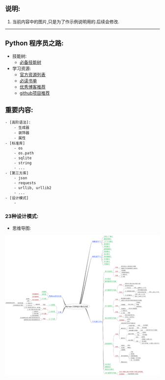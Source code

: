 
## 说明:
1. 当前内容中的图片,只是为了作示例说明用的.后续会修改.


---



## Python 程序员之路:
- 技能树:
    - [必备技能树](./00_skill_tree.md)
- 学习资源:
    - [官方资源列表](./00_python_std.md)
    - [必读书单](./01_book.md)
    - [优秀博客推荐](./02_blog.md)
    - [github项目推荐](./03_github.md)


## 重要内容:
    - [高阶语法]:
        - 生成器
        - 装饰器
        - 属性
    - [标准库]
        - os
        - os.path
        - sqlite
        - string
        - ...
    - [第三方库]
        - json
        - requests
        - urllib, urllib2
        - ...
    - [设计模式]
        -


### 23种设计模式:

- 思维导图:

![参考](./resource/01_Python_23_Design_Patterns.png)
